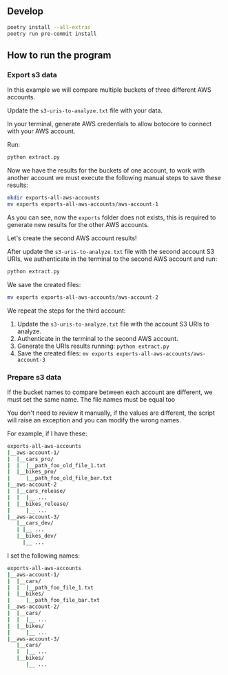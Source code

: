 ## Develop

```bash
poetry install --all-extras
poetry run pre-commit install
```

## How to run the program

### Export s3 data

In this example we will compare multiple buckets of three different AWS accounts.

Update the `s3-uris-to-analyze.txt` file with your data.

In your terminal, generate AWS credentials to allow botocore to connect with your AWS account.

Run:

```bash
python extract.py
```

Now we have the results for the buckets of one account, to work with another account we must execute the following manual steps to save these results:

```bash
mkdir exports-all-aws-accounts
mv exports exports-all-aws-accounts/aws-account-1
```

As you can see, now the `exports` folder does not exists, this is required to generate new results for the other AWS accounts.

Let's create the second AWS account results!

After update the `s3-uris-to-analyze.txt` file with the second account S3 URIs, we authenticate in the terminal to the second AWS account and run:

```bash
python extract.py
```

We save the created files:

```bash
mv exports exports-all-aws-accounts/aws-account-2
```

We repeat the steps for the third account:

1. Update the `s3-uris-to-analyze.txt` file with the account S3 URIs to analyze.
2. Authenticate in the terminal to the second AWS account.
3. Generate the URIs results running: `python extract.py`
4. Save the created files: `mv exports exports-all-aws-accounts/aws-account-3`

### Prepare s3 data

If the bucket names to compare between each account are different, we must set the same name. The file names must be equal too

You don't need to review it manually, if the values are different, the script will raise an exception and you can modify the wrong names.

For example, if I have these:

```bash
exports-all-aws-accounts
|__aws-account-1/
|  |__cars_pro/
|  |  |__path_foo_old_file_1.txt
|  |__bikes_pro/
|     |__path_foo_old_file_bar.txt
|__aws-account-2
|  |__cars_release/
|  |  |__ ...
|  |__bikes_release/
|     |__ ...
|__aws-account-3/
   |__cars_dev/
   | |__ ...
   |__bikes_dev/
     |__ ...
```

I set the following names:

```bash
exports-all-aws-accounts
|__aws-account-1/
|  |__cars/
|  |  |__path_foo_file_1.txt
|  |__bikes/
|     |__path_foo_file_bar.txt
|__aws-account-2/
|  |__cars/
|  |  |__ ...
|  |__bikes/
|     |__ ...
|__aws-account-3/
   |__cars/
   |  |__ ...
   |__bikes/
      |__ ...
```
